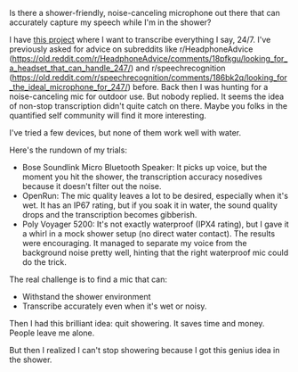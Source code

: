 Is there a shower-friendly, noise-canceling microphone out there that can accurately capture my speech while I'm in the shower?

I have [this project](https://github.com/8ta4/say) where I want to transcribe everything I say, 24/7. I've previously asked for advice on subreddits like r/HeadphoneAdvice (https://old.reddit.com/r/HeadphoneAdvice/comments/18pfkgu/looking_for_a_headset_that_can_handle_247/) and r/speechrecognition (https://old.reddit.com/r/speechrecognition/comments/186bk2q/looking_for_the_ideal_microphone_for_247/) before. Back then I was hunting for a noise-canceling mic for outdoor use. But nobody replied. It seems the idea of non-stop transcription didn't quite catch on there. Maybe you folks in the quantified self community will find it more interesting.

I've tried a few devices, but none of them work well with water.

Here's the rundown of my trials:

- Bose Soundlink Micro Bluetooth Speaker: It picks up voice, but the moment you hit the shower, the transcription accuracy nosedives because it doesn't filter out the noise.
- OpenRun: The mic quality leaves a lot to be desired, especially when it's wet. It has an IP67 rating, but if you soak it in water, the sound quality drops and the transcription becomes gibberish.
- Poly Voyager 5200: It's not exactly waterproof (IPX4 rating), but I gave it a whirl in a mock shower setup (no direct water contact). The results were encouraging. It managed to separate my voice from the background noise pretty well, hinting that the right waterproof mic could do the trick.

The real challenge is to find a mic that can:
- Withstand the shower environment
- Transcribe accurately even when it's wet or noisy.

Then I had this brilliant idea: quit showering. It saves time and money. People leave me alone.

But then I realized I can't stop showering because I got this genius idea in the shower.
